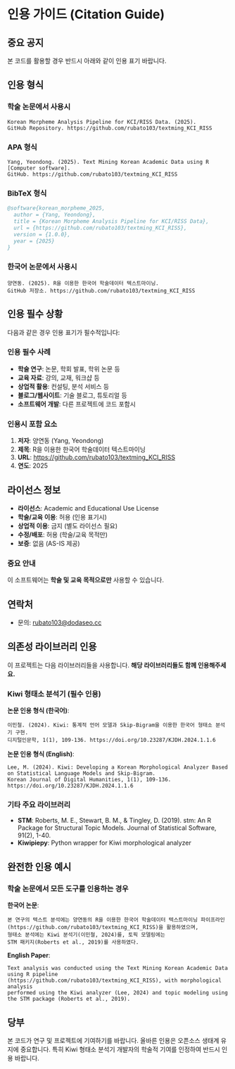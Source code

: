 # 인용 가이드 (Citation Guide)

## 중요 공지

본 코드를 활용할 경우 반드시 아래와 같이 인용 표기 바랍니다.

## 인용 형식

### 학술 논문에서 사용시
```
Korean Morpheme Analysis Pipeline for KCI/RISS Data. (2025). 
GitHub Repository. https://github.com/rubato103/textming_KCI_RISS
```

### APA 형식
```
Yang, Yeondong. (2025). Text Mining Korean Academic Data using R [Computer software]. 
GitHub. https://github.com/rubato103/textming_KCI_RISS
```

### BibTeX 형식
```bibtex
@software{korean_morpheme_2025,
  author = {Yang, Yeondong},
  title = {Korean Morpheme Analysis Pipeline for KCI/RISS Data},
  url = {https://github.com/rubato103/textming_KCI_RISS},
  version = {1.0.0},
  year = {2025}
}
```

### 한국어 논문에서 사용시
```
양연동. (2025). R을 이용한 한국어 학술데이터 텍스트마이닝. 
GitHub 저장소. https://github.com/rubato103/textming_KCI_RISS
```

## 인용 필수 상황

다음과 같은 경우 인용 표기가 필수적입니다:

### 인용 필수 사례
- **학술 연구**: 논문, 학회 발표, 학위 논문 등
- **교육 자료**: 강의, 교재, 워크샵 등  
- **상업적 활용**: 컨설팅, 분석 서비스 등
- **블로그/웹사이트**: 기술 블로그, 튜토리얼 등
- **소프트웨어 개발**: 다른 프로젝트에 코드 포함시

### 인용시 포함 요소
1. **저자**: 양연동 (Yang, Yeondong)
2. **제목**: R을 이용한 한국어 학술데이터 텍스트마이닝
3. **URL**: https://github.com/rubato103/textming_KCI_RISS
4. **연도**: 2025

## 라이선스 정보

- **라이선스**: Academic and Educational Use License
- **학술/교육 이용**: 허용 (인용 표기시)
- **상업적 이용**: 금지 (별도 라이선스 필요)
- **수정/배포**: 허용 (학술/교육 목적만)
- **보증**: 없음 (AS-IS 제공)

### 중요 안내
이 소프트웨어는 **학술 및 교육 목적으로만** 사용할 수 있습니다.

## 연락처

- 문의: rubato103@dodaseo.cc

## 의존성 라이브러리 인용

이 프로젝트는 다음 라이브러리들을 사용합니다. **해당 라이브러리들도 함께 인용해주세요.**

### Kiwi 형태소 분석기 (필수 인용)

**논문 인용 형식 (한국어)**:
```
이민철. (2024). Kiwi: 통계적 언어 모델과 Skip-Bigram을 이용한 한국어 형태소 분석기 구현. 
디지털인문학, 1(1), 109-136. https://doi.org/10.23287/KJDH.2024.1.1.6
```

**논문 인용 형식 (English)**:
```
Lee, M. (2024). Kiwi: Developing a Korean Morphological Analyzer Based on Statistical Language Models and Skip-Bigram. 
Korean Journal of Digital Humanities, 1(1), 109-136. https://doi.org/10.23287/KJDH.2024.1.1.6
```

### 기타 주요 라이브러리

- **STM**: Roberts, M. E., Stewart, B. M., & Tingley, D. (2019). stm: An R Package for Structural Topic Models. Journal of Statistical Software, 91(2), 1-40.
- **Kiwipiepy**: Python wrapper for Kiwi morphological analyzer

## 완전한 인용 예시

### 학술 논문에서 모든 도구를 인용하는 경우

**한국어 논문**:
```
본 연구의 텍스트 분석에는 양연동의 R을 이용한 한국어 학술데이터 텍스트마이닝 파이프라인
(https://github.com/rubato103/textming_KCI_RISS)을 활용하였으며, 
형태소 분석에는 Kiwi 분석기(이민철, 2024)를, 토픽 모델링에는 
STM 패키지(Roberts et al., 2019)를 사용하였다.
```

**English Paper**:
```
Text analysis was conducted using the Text Mining Korean Academic Data using R pipeline 
(https://github.com/rubato103/textming_KCI_RISS), with morphological analysis 
performed using the Kiwi analyzer (Lee, 2024) and topic modeling using 
the STM package (Roberts et al., 2019).
```

## 당부

본 코드가 연구 및 프로젝트에 기여하기를 바랍니다. 올바른 인용은 오픈소스 생태계 유지에 중요합니다. 특히 Kiwi 형태소 분석기 개발자의 학술적 기여를 인정하여 반드시 인용 바랍니다.
